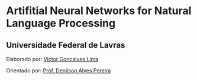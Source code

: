 # Artifitial Neural Networks for Natural Language Processing

## Universidade Federal de Lavras

Elaborado por: <a href="https://github.com/Victorgonl">Victor Gonçalves Lima</a>

Orientado por: <a href="https://sites.google.com/ufla.br/denilsonpereira/">Prof. Denilson Alves Pereira</a>